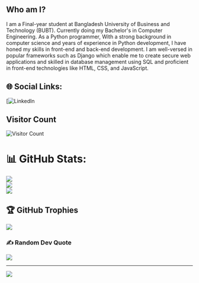 ## Who am I?
I am a Final-year student at Bangladesh University of Business and Technology (BUBT). Currently doing my Bachelor's in Computer Engineering.
As a Python programmer, With a strong background in computer science and years of experience in Python development, I have honed my skills in front-end and back-end development. I am well-versed in popular frameworks such as Django which enable 
me to create secure web applications and skilled in database management using SQL and proficient in front-end technologies like HTML, CSS, and JavaScript.

<!--
**Sajid1406/Sajid1406** is a ✨ _special_ ✨ repository because its `README.md` (this file) appears on your GitHub profile.

Here are some ideas to get you started:

- 🔭 I’m currently working on ...
- 🌱 I’m currently learning ...
- 👯 I’m looking to collaborate on ...
- 🤔 I’m looking for help with ...
- 💬 Ask me about ...
- 📫 How to reach me: ...
- 😄 Pronouns: ...
- ⚡ Fun fact: ...
-->

## 🌐 Social Links:
[![LinkedIn]([[https://linkedin.com/in/https://www.linkedin.com/in/Sajid1406/](https://www.linkedin.com/in/md-shafiul-alam-56b7b529a/)](https://www.linkedin.com/in/md-shafiul-alam-56b7b529a/)) 

## Visitor Count
![Visitor Count](https://profile-counter.glitch.me/Sajid1406/count.svg)

# 📊 GitHub Stats:
![](https://github-readme-stats.vercel.app/api?username=Sajid1406&theme=gotham&hide_border=false&include_all_commits=false&count_private=false)<br/>
![](https://github-readme-streak-stats.herokuapp.com/?user=Sajid1406&theme=gotham&hide_border=false)<br/>
![](https://github-readme-stats.vercel.app/api/top-langs/?username=Sajid1406&theme=gotham&hide_border=false&include_all_commits=false&count_private=false&layout=compact)

## 🏆 GitHub Trophies
![](https://github-profile-trophy.vercel.app/?username=Sajid1406&theme=dracula&no-frame=true&no-bg=false&margin-w=4)

### ✍️ Random Dev Quote
![](https://quotes-github-readme.vercel.app/api?type=horizontal&theme=radical)

---
[![](https://visitcount.itsvg.in/api?id=Sajid1406&icon=0&color=0)](https://visitcount.itsvg.in)

<!-- Proudly created with GPRM ( https://gprm.itsvg.in ) -->
 

 
